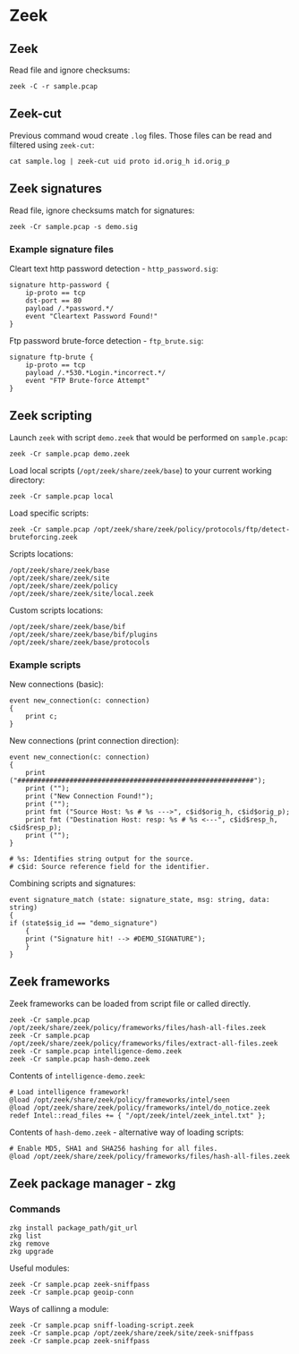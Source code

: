 # Zeek

## Zeek
Read file and ignore checksums:
```
zeek -C -r sample.pcap
```

## Zeek-cut
Previous command woud create `.log` files. Those files can be read and filtered using `zeek-cut`:
```
cat sample.log | zeek-cut uid proto id.orig_h id.orig_p
```

## Zeek signatures
Read file, ignore checksums match for signatures:
```
zeek -Cr sample.pcap -s demo.sig
```
### Example signature files
Cleart text http password detection - `http_password.sig`:
```
signature http-password {
    ip-proto == tcp
    dst-port == 80
    payload /.*password.*/
    event "Cleartext Password Found!"
}
```

Ftp password brute-force detection - `ftp_brute.sig`:
```
signature ftp-brute {
    ip-proto == tcp
    payload /.*530.*Login.*incorrect.*/
    event "FTP Brute-force Attempt"
}
```

## Zeek scripting
Launch `zeek` with script `demo.zeek` that would be performed on `sample.pcap`:
```
zeek -Cr sample.pcap demo.zeek 
```

Load local scripts (`/opt/zeek/share/zeek/base`) to your current working directory:
```
zeek -Cr sample.pcap local 
```

Load specific scripts:
```
zeek -Cr sample.pcap /opt/zeek/share/zeek/policy/protocols/ftp/detect-bruteforcing.zeek 
```

Scripts locations:
```
/opt/zeek/share/zeek/base
/opt/zeek/share/zeek/site
/opt/zeek/share/zeek/policy
/opt/zeek/share/zeek/site/local.zeek
```

Custom scripts locations:
```
/opt/zeek/share/zeek/base/bif
/opt/zeek/share/zeek/base/bif/plugins
/opt/zeek/share/zeek/base/protocols
```

### Example scripts
New connections (basic):
```
event new_connection(c: connection)
{
	print c;
}
```

New connections (print connection direction):
```
event new_connection(c: connection)
{
	print ("###########################################################");
	print ("");
	print ("New Connection Found!");
	print ("");
	print fmt ("Source Host: %s # %s --->", c$id$orig_h, c$id$orig_p);
	print fmt ("Destination Host: resp: %s # %s <---", c$id$resp_h, c$id$resp_p);
	print ("");
}

# %s: Identifies string output for the source.
# c$id: Source reference field for the identifier.
```

Combining scripts and signatures:
```
event signature_match (state: signature_state, msg: string, data: string)
{
if (state$sig_id == "demo_signature")
    {
    print ("Signature hit! --> #DEMO_SIGNATURE");
    }
}
```

## Zeek frameworks
Zeek frameworks can be loaded from script file or called directly.
```
zeek -Cr sample.pcap /opt/zeek/share/zeek/policy/frameworks/files/hash-all-files.zeek 
zeek -Cr sample.pcap /opt/zeek/share/zeek/policy/frameworks/files/extract-all-files.zeek
zeek -Cr sample.pcap intelligence-demo.zeek 
zeek -Cr sample.pcap hash-demo.zeek
```

Contents of `intelligence-demo.zeek`:
```
# Load intelligence framework!
@load /opt/zeek/share/zeek/policy/frameworks/intel/seen
@load /opt/zeek/share/zeek/policy/frameworks/intel/do_notice.zeek
redef Intel::read_files += { "/opt/zeek/intel/zeek_intel.txt" };
```

Contents of `hash-demo.zeek` - alternative way of loading scripts: 
```
# Enable MD5, SHA1 and SHA256 hashing for all files.
@load /opt/zeek/share/zeek/policy/frameworks/files/hash-all-files.zeek
```

## Zeek package manager - zkg
### Commands
```
zkg install package_path/git_url
zkg list
zkg remove
zkg upgrade
```

Useful modules:
```
zeek -Cr sample.pcap zeek-sniffpass
zeek -Cr sample.pcap geoip-conn
```

Ways of callinng a module:
```
zeek -Cr sample.pcap sniff-loading-script.zeek 
zeek -Cr sample.pcap /opt/zeek/share/zeek/site/zeek-sniffpass
zeek -Cr sample.pcap zeek-sniffpass 
```